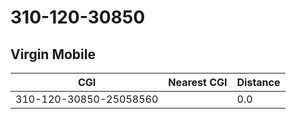 # 310-120-30850
## Virgin Mobile


| CGI | Nearest CGI | Distance |
|-----|-------------|----------|
| 310-120-30850-25058560 |  | 0.0 |

